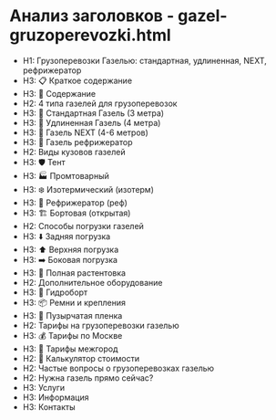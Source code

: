 # Анализ заголовков - gazel-gruzoperevozki.html

- H1: Грузоперевозки Газелью: стандартная, удлиненная, NEXT, рефрижератор
- H3: 📋 Краткое содержание
- H3: 📑 Содержание
- H2: 4 типа газелей для грузоперевозок
- H3: 🚐 Стандартная Газель (3 метра)
- H3: 🚐 Удлиненная Газель (4 метра)
- H3: 🚐 Газель NEXT (4-6 метров)
- H3: 🚐 Газель рефрижератор
- H2: Виды кузовов газелей
- H3: 🛡️ Тент
- H3: 🏭 Промтоварный
- H3: ❄️ Изотермический (изотерм)
- H3: 🧊 Рефрижератор (реф)
- H3: 🏗️ Бортовая (открытая)
- H2: Способы погрузки газелей
- H3: ⬇️ Задняя погрузка
- H3: ⬆️ Верхняя погрузка
- H3: ➡️ Боковая погрузка
- H3: 🔄 Полная растентовка
- H2: Дополнительное оборудование
- H3: 🔧 Гидроборт
- H3: 📦 Ремни и крепления
- H3: 🧽 Пузырчатая пленка
- H2: Тарифы на грузоперевозки газелью
- H3: 💰 Тарифы по Москве
- H3: 🚛 Тарифы межгород
- H2: 🚛 Калькулятор стоимости
- H2: Частые вопросы о грузоперевозках газелью
- H2: Нужна газель прямо сейчас?
- H3: Услуги
- H3: Информация
- H3: Контакты
